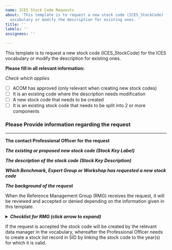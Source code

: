 ```yaml
---
name: ICES Stock Code Requests
about: 'This template is to request a new stock code (ICES_StockCode) for the ICES
  vocabulary or modify the description for existing ones. '
title: ''
labels: ''
assignees: ''

---
```


This template is to request a new stock code (ICES_StockCode) for the ICES vocabulary or modify the description for existing ones. 

**Please fill in all relevant information:**

*Check which applies*
- [ ] ACOM has approved (only relevant when creating new stock codes)
- [ ] It is an existing code where the description needs modification
- [ ] A new stock code that needs to be created 
- [ ] It is an existing stock code that needs to be split into 2 or more components 

### Please Provide information regarding the request 
---
**The contact Professional Officer for the request**

*__The existing or proposed new stock code (Stock Key Label)__*

*__The description of the stock code (Stock Key Description)__*

*__Which Benchmark, Expert Group or Workshop has requested a new stock code__*

*__The background of the request__*


When the Reference Management Group (RMG) receives the request, it will be reviewed and accepted or denied depending on the information given in this template. 

___<details><summary>Checklist for RMG (click arrow to expand)</summary>___

- [ ] The new stock code is created
- [ ] The stock description has been changed
- [ ] The old stock has been deprecated, and reference made to the new stock code(s)
- [ ] the request has been denied
</details>

If the request is accepted the stock code will be created by the relevant data manager in the vocabulary, whereafter the Professional Officer needs to create a stock list record in SID by linking the stock code to the year(s) for which it is valid.
